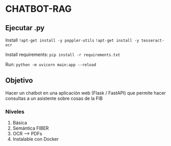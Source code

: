 # CHATBOT-RAG

## Ejecutar .py
Install 
`!apt-get install -y poppler-utils`
`!apt-get install -y tesseract-ocr`

Install requirements: `pip install -r requirements.txt`

Run: `python -m uvicorn main:app --reload`

## Objetivo
Hacer un chatbot en una aplicación web (Flask / FastAPI) que permite hacer consultas a un asistente sobre cosas de la FIB

### Niveles
1. Básica
2. Semántica FIBER
3. OCR --> PDFs
4. Instalable con Docker
